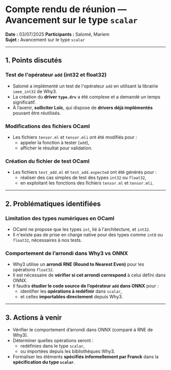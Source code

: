 # Compte rendu de réunion — Avancement sur le type `scalar`

**Date :** 03/07/2025 
**Participants :** Salomé, Mariem  
**Sujet :** Avancement sur le type `scalar`

---

## 1. Points discutés

### Test de l'opérateur `add` (int32 et float32)

- Salomé a implémenté un test de l'opérateur `add` en utilisant la librairie `ieee_int32` de Why3.
- La création du **driver `type.drv`** a été complexe et a demandé un temps significatif.
- À l’avenir, **solliciter Loïc**, qui dispose de **drivers déjà implémentés** pouvant être réutilisés.

### Modifications des fichiers OCaml

- Les fichiers `tensor.ml` et `tensor.mli` ont été modifiés pour :
  - appeler la fonction à tester (`add`),
  - afficher le résultat pour validation.

### Création du fichier de test OCaml

- Les fichiers `test_add.ml` et `test_add.expected` ont été générés pour :
  - réaliser des cas simples de test des types `int32` ou `float32`,
  - en exploitant les fonctions des fichiers `tensor.ml` et `tensor.mli`.

---

## 2. Problématiques identifiées

### Limitation des types numériques en OCaml

- OCaml ne propose que les types `int`, lié à l'architecture, et `int32`.
- Il n'existe pas de prise en charge native pour des types comme `int8` ou `float32`, nécessaires à nos tests.

### Comportement de l’arrondi dans Why3 vs ONNX

- Why3 utilise un **arrondi RNE (Round to Nearest Even)** pour les opérations `float32`.
- Il est nécessaire de **vérifier si cet arrondi correspond** à celui défini dans ONNX.
- Il faudra **étudier le code source de l’opérateur `add` dans ONNX** pour :
  - identifier les **opérations à redéfinir** dans `scalar`,
  - et celles **importables directement** depuis Why3.

---

## 3. Actions à venir

- Vérifier le comportement d’arrondi dans ONNX (comparé à RNE de Why3).
- Déterminer quelles opérations seront :
  - redéfinies dans le type `scalar`,
  - ou importées depuis les bibliothèques Why3.
- Formaliser les éléments **spécifiés informellement par Franck** dans la **spécification du type `scalar`**.

